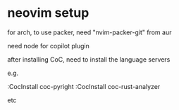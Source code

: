 # neovim setup

for arch, to use packer, need "nvim-packer-git" from aur

need node for copilot plugin

after installing CoC, need to install the language servers

e.g.

:CocInstall coc-pyright
:CocInstall coc-rust-analyzer

etc
